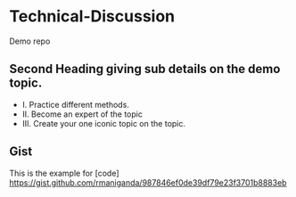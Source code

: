 # Technical-Discussion
Demo repo 

## Second Heading giving sub details on the demo topic.


* I. Practice different methods.
* II. Become an expert of the topic
* III. Create your one iconic topic on the topic.

## Gist

This is the example for [code] https://gist.github.com/rmaniganda/987846ef0de39df79e23f3701b8883eb
